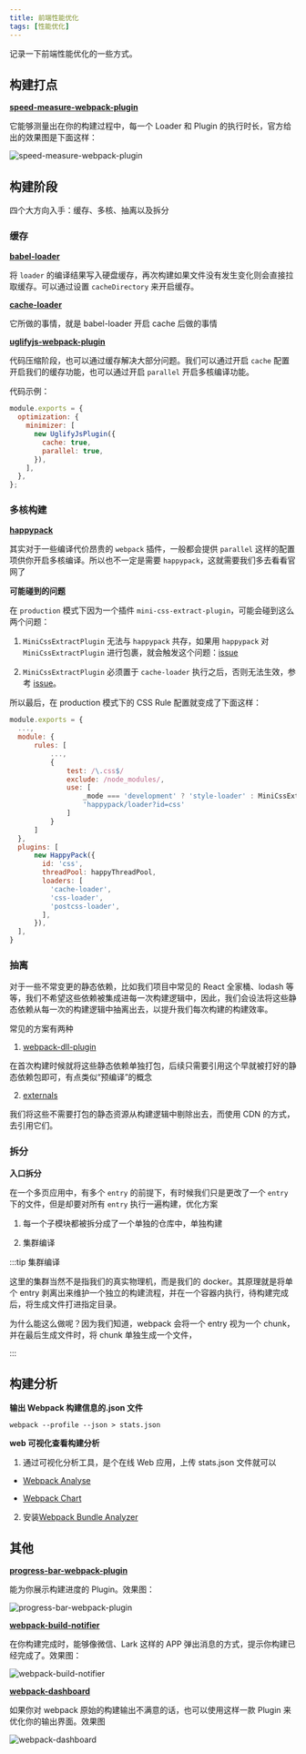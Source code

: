 ```yaml
---
title: 前端性能优化
tags: [性能优化]
---
```


记录一下前端性能优化的一些方式。

<!--truncate-->

## 构建打点

**[speed-measure-webpack-plugin](https://www.npmjs.com/package/speed-measure-webpack-plugin)**

它能够测量出在你的构建过程中，每一个 Loader 和 Plugin 的执行时长，官方给出的效果图是下面这样：

![speed-measure-webpack-plugin](/img/blog/webpack/speed-measure-webpack-plugin.png)

## 构建阶段

四个大方向入手：缓存、多核、抽离以及拆分

### 缓存

**[babel-loader](https://www.npmjs.com/package/babel-loader)**

将 `loader` 的编译结果写入硬盘缓存，再次构建如果文件没有发生变化则会直接拉取缓存。可以通过设置 `cacheDirectory` 来开启缓存。

**[cache-loader](https://www.npmjs.com/package/cache-loader)**

它所做的事情，就是 babel-loader 开启 cache 后做的事情

**[uglifyjs-webpack-plugin](https://www.npmjs.com/package/uglifyjs-webpack-plugin)**

代码压缩阶段，也可以通过缓存解决大部分问题。我们可以通过开启 `cache` 配置开启我们的缓存功能，也可以通过开启 `parallel` 开启多核编译功能。

代码示例：

```js
module.exports = {
  optimization: {
    minimizer: [
      new UglifyJsPlugin({
        cache: true,
        parallel: true,
      }),
    ],
  },
};
```

### 多核构建

**[happypack](https://www.npmjs.com/package/happypack)**

其实对于一些编译代价昂贵的 `webpack` 插件，一般都会提供 `parallel` 这样的配置项供你开启多核编译。所以也不一定是需要 `happypack`，这就需要我们多去看看官网了

**可能碰到的问题**

在 `production` 模式下因为一个插件 `mini-css-extract-plugin`，可能会碰到这么两个问题：

1. `MiniCssExtractPlugin` 无法与 `happypack` 共存，如果用 `happypack` 对 `MiniCssExtractPlugin` 进行包裹，就会触发这个问题：[issue](https://github.com/amireh/happypack/issues/242)

2. `MiniCssExtractPlugin` 必须置于 `cache-loader` 执行之后，否则无法生效，参考 [issue](https://github.com/webpack-contrib/cache-loader/issues/40)。

所以最后，在 production 模式下的 CSS Rule 配置就变成了下面这样：

```js
module.exports = {
  ...,
  module: {
      rules: [
          ...,
          {
              test: /\.css$/
              exclude: /node_modules/,
              use: [
                  _mode === 'development' ? 'style-loader' : MiniCssExtractPlugin.loader,
                  'happypack/loader?id=css'
              ]
          }
      ]
  },
  plugins: [
      new HappyPack({
        id: 'css',
        threadPool: happyThreadPool,
        loaders: [
          'cache-loader',
          'css-loader',
          'postcss-loader',
        ],
      }),
  ],
}
```

### 抽离

对于一些不常变更的静态依赖，比如我们项目中常见的 React 全家桶、lodash 等等，我们不希望这些依赖被集成进每一次构建逻辑中，因此，我们会设法将这些静态依赖从每一次的构建逻辑中抽离出去，以提升我们每次构建的构建效率。

常见的方案有两种

1. [webpack-dll-plugin](https://webpack.docschina.org/plugins/dll-plugin/)

在首次构建时候就将这些静态依赖单独打包，后续只需要引用这个早就被打好的静态依赖包即可，有点类似“预编译”的概念

2. [externals](https://webpack.docschina.org/configuration/externals/)

我们将这些不需要打包的静态资源从构建逻辑中剔除出去，而使用 CDN 的方式，去引用它们。

### 拆分

**入口拆分**

在一个多页应用中，有多个 `entry` 的前提下，有时候我们只是更改了一个 `entry` 下的文件，但是却要对所有 `entry` 执行一遍构建，优化方案

1. 每一个子模块都被拆分成了一个单独的仓库中，单独构建

2. 集群编译

:::tip 集群编译

这里的集群当然不是指我们的真实物理机，而是我们的 docker。其原理就是将单个 entry 剥离出来维护一个独立的构建流程，并在一个容器内执行，待构建完成后，将生成文件打进指定目录。

为什么能这么做呢？因为我们知道，webpack 会将一个 entry 视为一个 chunk，并在最后生成文件时，将 chunk 单独生成一个文件，

:::

## 构建分析

**输出 Webpack 构建信息的.json 文件**

```cli
webpack --profile --json > stats.json
```

**web 可视化查看构建分析**

1. 通过可视化分析工具，是个在线 Web 应用，上传 stats.json 文件就可以

- [Webpack Analyse](http://webpack.github.io/analyse/)

- [Webpack Chart](http://alexkuz.github.io/webpack-chart/)

2. 安装[Webpack Bundle Analyzer](https://www.npmjs.com/package/webpack-bundle-analyzer)

## 其他

**[progress-bar-webpack-plugin](https://www.npmjs.com/package/progress-bar-webpack-plugin)**

能为你展示构建进度的 Plugin。效果图：

![progress-bar-webpack-plugin](/img/blog/webpack/progress-bar-webpack-plugin.webp)

**[webpack-build-notifier](https://www.npmjs.com/package/webpack-build-notifier)**

在你构建完成时，能够像微信、Lark 这样的 APP 弹出消息的方式，提示你构建已经完成了。效果图：

![webpack-build-notifier](/img/blog/webpack/webpack-build-notifier.webp)

**[webpack-dashboard](https://www.npmjs.com/package/webpack-dashboard)**

如果你对 webpack 原始的构建输出不满意的话，也可以使用这样一款 Plugin 来优化你的输出界面。效果图

![webpack-dashboard](/img/blog/webpack/webpack-dashboard.png)
